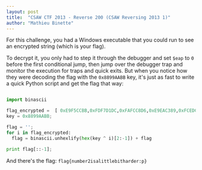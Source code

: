 ```yaml
---
layout: post
title:  "CSAW CTF 2013 - Reverse 200 (CSAW Reversing 2013 1)"
author: "Mathieu Binette"
---
```


For this challenge, you had a Windows executable that you could run to see an encrypted string (which is your flag).

To decrypt it, you only had to step it through the debugger and set `$eap` to `0` before the first conditional jump, then jump over the debugger trap and monitor the execution for traps and quick exits. But when you notice how they were decoding the flag with the `0x8899AABB` key, it's just as fast to write a quick Python script and get the flag that way:


```python

import binascii

flag_encrypted =  [ 0xE9F5CCBB,0xFDF7D1DC,0xFAFCC8D6,0xE9EAC389,0xFCEDC3D7,0xE1FBCFD7,0xFAF8C2CF,0xB2EBCFDF,0x8899D7CB ]
key = 0x8899AABB;

flag = '';
for i in flag_encrypted:
  flag = binascii.unhexlify(hex(key ^ i)[2:-1]) + flag

print flag[::-1];

```

And there's the flag: `flag{number2isalittlebitharder:p}`